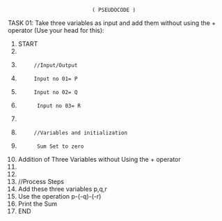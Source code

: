 
                               ( PSEUDOCODE )
TASK 01:
Take three variables as input and add them without using the + operator (Use your head for this):
1)	START
2)	
3)	        //Input/Output
4)	        Input no 01= P
5)	        Input no 02= Q
6)	         Input no 03= R
7)	         
8)	        //Variables and initialization
9)	         Sum Set to zero
10)	Addition of Three Variables without Using the + operator
11)	
12)	
13)	//Process Steps
14)	Add these three variables p,q,r 
15)	Use the operation p-(-q)-(-r) 
16)	Print the Sum
17)	END
